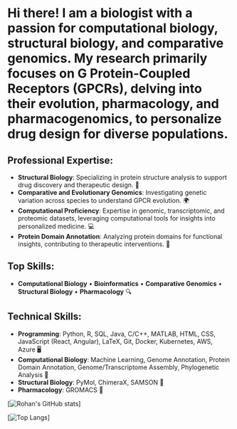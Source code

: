# Hi there! I am a biologist with a passion for computational biology, structural biology, and comparative genomics. My research primarily focuses on G Protein-Coupled Receptors (GPCRs), delving into their evolution, pharmacology, and pharmacogenomics, to personalize drug design for diverse populations.

## Professional Expertise:
- **Structural Biology**: Specializing in protein structure analysis to support drug discovery and therapeutic design. 🔬
- **Comparative and Evolutionary Genomics**: Investigating genetic variation across species to understand GPCR evolution. 🌍
- **Computational Proficiency**: Expertise in genomic, transcriptomic, and proteomic datasets, leveraging computational tools for insights into personalized medicine. 💻
- **Protein Domain Annotation**: Analyzing protein domains for functional insights, contributing to therapeutic interventions. 🧩

## Top Skills:
- **Computational Biology** • **Bioinformatics** • **Comparative Genomics** • **Structural Biology** • **Pharmacology** 🔍

## Technical Skills:
- **Programming**: Python, R, SQL, Java, C/C++, MATLAB, HTML, CSS, JavaScript (React, Angular), LaTeX, Git, Docker, Kubernetes, AWS, Azure 🖥️
- **Computational Biology**: Machine Learning, Genome Annotation, Protein Domain Annotation, Genome/Transcriptome Assembly, Phylogenetic Analysis 🔬
- **Structural Biology**: PyMol, ChimeraX, SAMSON 🧬
- **Pharmacology**: GROMACS 💊

[![Rohan's GitHub stats](https://github-readme-stats.vercel.app/api?username=RohanNathHERE)]

[![Top Langs](https://github-readme-stats.vercel.app/api/top-langs/?username=RohanNathHERE&layout=donut-vertical)]
